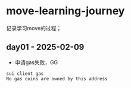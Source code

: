 # move-learning-journey
记录学习move的过程；

## day01 - 2025-02-09

* 申请gas失败，GG

```
sui client gas 
No gas coins are owned by this address
```

